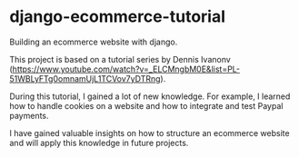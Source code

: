 # django-ecommerce-tutorial

Building an ecommerce website with django.

This project is based on a tutorial series by Dennis Ivanonv (https://www.youtube.com/watch?v=_ELCMngbM0E&list=PL-51WBLyFTg0omnamUjL1TCVov7yDTRng). 

During this tutorial, I gained a lot of new knowledge. For example, I learned how to handle cookies on a website and how to integrate and test Paypal payments. 

I have gained valuable insights on how to structure an ecommerce website and will apply this knowledge in future projects.


